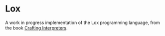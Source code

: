 # Lox

A work in progress implementation of the Lox programming language, from the book [Crafting Interpreters](https://craftinginterpreters.com).

